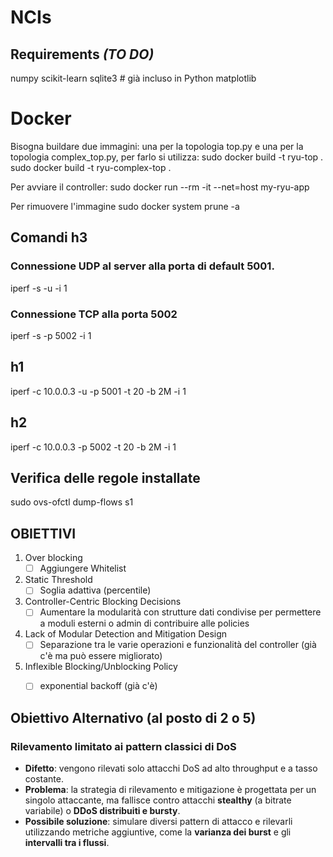 # NCIs

## Requirements *(TO DO)*
numpy
scikit-learn
sqlite3  # già incluso in Python
matplotlib

# Docker
Bisogna buildare due immagini: una per la topologia top.py e una per la topologia complex_top.py, per farlo si utilizza:
sudo docker build -t ryu-top . 
sudo docker build -t ryu-complex-top .

Per avviare il controller:
sudo docker run --rm -it --net=host my-ryu-app

Per rimuovere l'immagine
sudo docker system prune -a

## Comandi h3 
### Connessione UDP al server alla porta di default 5001.

iperf -s -u -i 1

### Connessione TCP alla porta 5002

iperf -s -p 5002 -i 1

## h1 
iperf -c 10.0.0.3 -u -p 5001 -t 20 -b 2M -i 1

## h2

iperf -c 10.0.0.3 -p 5002 -t 20 -b 2M -i 1

## Verifica delle regole installate
sudo ovs-ofctl dump-flows s1


## OBIETTIVI
1) Over blocking
   - [ ] Aggiungere Whitelist
2) Static Threshold
   - [ ] Soglia adattiva (percentile)
3) Controller-Centric Blocking Decisions
   - [ ] Aumentare la modularità con strutture dati condivise per permettere a moduli esterni o admin di contribuire alle policies
4) Lack of Modular Detection and Mitigation Design
   - [ ] Separazione tra le varie operazioni e funzionalità del controller (già c'è ma può essere migliorato)
5) Inflexible Blocking/Unblocking Policy
   - [ ] exponential backoff (già c'è)


## Obiettivo Alternativo (al posto di 2 o 5)
### **Rilevamento limitato ai pattern classici di DoS**

* **Difetto**: vengono rilevati solo attacchi DoS ad alto throughput e a tasso costante.
* **Problema**: la strategia di rilevamento e mitigazione è progettata per un singolo attaccante, ma fallisce contro attacchi **stealthy** (a bitrate variabile) o **DDoS distribuiti e bursty**.
* **Possibile soluzione**: simulare diversi pattern di attacco e rilevarli utilizzando metriche aggiuntive, come la **varianza dei burst** e gli **intervalli tra i flussi**.

